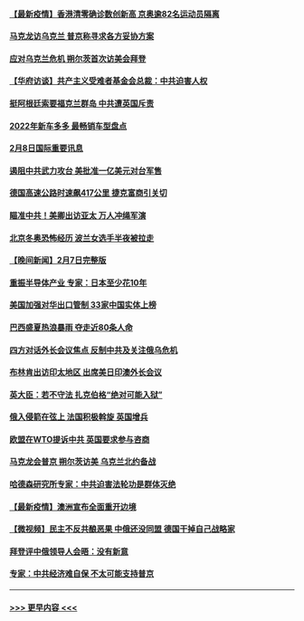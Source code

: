 #### [【最新疫情】香港清零确诊数创新高 京奥逾82名运动员隔离](../pages/prog202/a103343049.md?t=02090550) 
#### [马克龙访乌克兰 普京称寻求各方妥协方案](../pages/prog202/a103342954.md?t=02090550) 
#### [应对乌克兰危机 朔尔茨首次访美会拜登](../pages/prog202/a103342947.md?t=02090550) 
#### [【华府访谈】共产主义受难者基金会总裁：中共迫害人权](../pages/prog202/a103342930.md?t=02090550) 
#### [挺阿根廷索要福克兰群岛 中共遭英国斥责](../pages/prog202/a103342790.md?t=02090550) 
#### [2022年新车多多 最畅销车型盘点](../pages/prog202/a103342839.md?t=02090550) 
#### [2月8日国际重要讯息](../pages/prog202/a103342672.md?t=02090550) 
#### [遏阻中共武力攻台 美批准一亿美元对台军售](../pages/prog202/a103342662.md?t=02090550) 
#### [德国高速公路时速飙417公里 捷克富商引关切](../pages/prog202/a103342520.md?t=02090550) 
#### [瞄准中共！美卿出访亚太 万人冲绳军演](../pages/prog202/a103342575.md?t=02090550) 
#### [北京冬奥恐怖经历 波兰女选手半夜被拉走](../pages/prog202/a103342532.md?t=02090550) 
#### [【晚间新闻】2月7日完整版](../pages/prog202/a103342375.md?t=02090550) 
#### [重振半导体产业 专家：日本至少花10年](../pages/prog202/a103342468.md?t=02090550) 
#### [美国加强对华出口管制 33家中国实体上榜](../pages/prog202/a103342431.md?t=02090550) 
#### [巴西盛夏热浪暴雨 夺走近80条人命](../pages/prog202/a103342430.md?t=02090550) 
#### [四方对话外长会议焦点 反制中共及关注俄乌危机](../pages/prog202/a103342397.md?t=02090550) 
#### [布林肯出访印太地区 出席美日印澳外长会议](../pages/prog202/a103342233.md?t=02090550) 
#### [英大臣：若不守法 扎克伯格“绝对可能入狱”](../pages/prog202/a103342189.md?t=02090550) 
#### [俄入侵箭在弦上 法国积极斡旋 英国增兵](../pages/prog202/a103342243.md?t=02090550) 
#### [欧盟在WTO提诉中共 英国要求参与咨商](../pages/prog202/a103342177.md?t=02090550) 
#### [马克龙会普京 朔尔茨访美 乌克兰北约备战](../pages/prog202/a103342009.md?t=02090550) 
#### [哈德森研究所专家：中共迫害法轮功是群体灭绝](../pages/prog202/a103342017.md?t=02090550) 
#### [【最新疫情】澳洲宣布全面重开边境](../pages/prog202/a103341955.md?t=02090550) 
#### [【微视频】民主不反共酿恶果 中俄还没同盟 德国干掉自己战略家](../pages/prog202/a103341888.md?t=02090550) 
#### [拜登评中俄领导人会晤：没有新意](../pages/prog202/a103341792.md?t=02090550) 
#### [专家：中共经济难自保 不太可能支持普京](../pages/prog202/a103341772.md?t=02090550) 

----
#### [ >>> 更早内容 <<< ](../indexes/prog202-earlier.md)
